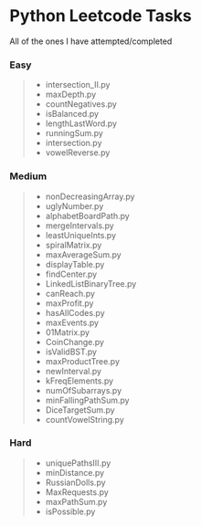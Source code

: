 # Python Leetcode Tasks

All of the ones I have attempted/completed

### Easy
> * intersection_II.py
> * maxDepth.py
> * countNegatives.py
> * isBalanced.py
> * lengthLastWord.py
> * runningSum.py
> * intersection.py
> * vowelReverse.py
### Medium
> * nonDecreasingArray.py
> * uglyNumber.py
> * alphabetBoardPath.py
> * mergeIntervals.py
> * leastUniqueInts.py
> * spiralMatrix.py
> * maxAverageSum.py
> * displayTable.py
> * findCenter.py
> * LinkedListBinaryTree.py
> * canReach.py
> * maxProfit.py
> * hasAllCodes.py
> * maxEvents.py
> * 01Matrix.py
> * CoinChange.py
> * isValidBST.py
> * maxProductTree.py
> * newInterval.py
> * kFreqElements.py
> * numOfSubarrays.py
> * minFallingPathSum.py
> * DiceTargetSum.py
> * countVowelString.py
### Hard
> * uniquePathsIII.py
> * minDistance.py
> * RussianDolls.py
> * MaxRequests.py
> * maxPathSum.py
> * isPossible.py
